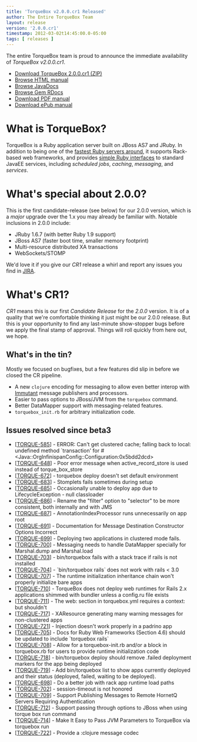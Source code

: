 ```yaml
---
title: 'TorqueBox v2.0.0.cr1 Released'
author: The Entire TorqueBox Team
layout: release
version: '2.0.0.cr1'
timestamp: 2012-03-02t14:45:00.0-05:00
tags: [ releases ]
---
```


The entire TorqueBox team is proud to announce the immediate
availability of *TorqueBox v2.0.0.cr1*.

* [Download TorqueBox 2.0.0.cr1 (ZIP)][download]
* [Browse HTML manual][htmldocs]
* [Browse JavaDocs][javadocs]
* [Browse Gem RDocs][rdocs]
* [Download PDF manual][pdfdocs]
* [Download ePub manual][epubdocs]

# What is TorqueBox?

TorqueBox is a Ruby application server built on JBoss AS7 and JRuby.  In
addition to being one of the [fastest Ruby servers around][BENchmarks], it supports
Rack-based web frameworks, and provides [simple Ruby interfaces][features] to
standard JavaEE services, including *scheduled jobs*, *caching*, *messaging*,
and *services*.

# What's special about 2.0.0?

This is the first candidate-release (see below) for our 2.0.0 version, which is a *major*
upgrade over the 1.x you may already be familiar with.  Notable
inclusions in 2.0.0 include:

* JRuby 1.6.7 (with better Ruby 1.9 support)
* JBoss AS7 (faster boot time, smaller memory footprint)
* Multi-resource distributed XA transactions
* WebSockets/STOMP

We'd love it if you give our *CR1* release a whirl and report any
issues you find in [JIRA].

# What's CR1?

*CR1* means this is our first *Candidate Release* for the *2.0.0* version.  It is
of a quality that we're comfortable thinking it just might be our 2.0.0 release.  But
this is your opportunity to find any last-minute show-stopper bugs before we apply
the final stamp of approval.  Things will roll quickly from here out, we hope.

## What's in the tin?

Mostly we focused on bugfixes, but a few features did slip in before we closed
the CR pipeline.

* A new `clojure` encoding for messaging to allow even better interop with [Immutant] message
publishers and processors.
* Easier to pass options to JBoss/JVM from the `torquebox` command.
* Better DataMapper support with messaging-related features.
* `torquebox_init.rb` for arbitrary initialization code.

## Issues resolved since beta3

<ul>
<li>[<a href='https://issues.jboss.org/browse/TORQUE-585'>TORQUE-585</a>] -         ERROR: Can&#39;t get clustered cache; falling back to local: undefined method `transaction&#39; for #&lt;Java::OrgInfinispanConfig::Configuration:0x5bdd2dcd&gt;
</li>
<li>[<a href='https://issues.jboss.org/browse/TORQUE-648'>TORQUE-648</a>] -         Poor error message when active_record_store is used instead of torque_box_store
</li>
<li>[<a href='https://issues.jboss.org/browse/TORQUE-672'>TORQUE-672</a>] -         torquebox deploy doesn&#39;t set default environment
</li>
<li>[<a href='https://issues.jboss.org/browse/TORQUE-683'>TORQUE-683</a>] -         Stomplets fails sometimes during setup
</li>
<li>[<a href='https://issues.jboss.org/browse/TORQUE-685'>TORQUE-685</a>] -         Occasionally unable to deploy app due to LifecycleException - null classloader
</li>
<li>[<a href='https://issues.jboss.org/browse/TORQUE-686'>TORQUE-686</a>] -         Rename the &quot;filter&quot; option to &quot;selector&quot; to be more consistent, both internally and with JMS
</li>
<li>[<a href='https://issues.jboss.org/browse/TORQUE-687'>TORQUE-687</a>] -         AnnotationIndexProcessor runs unnecessarily on app root
</li>
<li>[<a href='https://issues.jboss.org/browse/TORQUE-691'>TORQUE-691</a>] -         Documentation for Message Destination Constructor Options Incorrect
</li>
<li>[<a href='https://issues.jboss.org/browse/TORQUE-699'>TORQUE-699</a>] -         Deploying two applications in clustered mode fails.
</li>
<li>[<a href='https://issues.jboss.org/browse/TORQUE-700'>TORQUE-700</a>] -         Messaging needs to handle DataMapper specially for Marshal.dump and Marshal.load
</li>
<li>[<a href='https://issues.jboss.org/browse/TORQUE-703'>TORQUE-703</a>] -         bin/torquebox fails with a stack trace if rails is not installed
</li>
<li>[<a href='https://issues.jboss.org/browse/TORQUE-704'>TORQUE-704</a>] -         `bin/torquebox rails` does not work with rails &lt; 3.0
</li>
<li>[<a href='https://issues.jboss.org/browse/TORQUE-707'>TORQUE-707</a>] -         The runtime initialization inheritance chain won&#39;t properly initialize bare apps
</li>
<li>[<a href='https://issues.jboss.org/browse/TORQUE-710'>TORQUE-710</a>] -         TorqueBox does not deploy web runtimes for Rails 2.x applications shimmed with bundler unless a config.ru file exists
</li>
<li>[<a href='https://issues.jboss.org/browse/TORQUE-711'>TORQUE-711</a>] -         The web: section in torquebox.yml requires a context: but shouldn&#39;t
</li>
<li>[<a href='https://issues.jboss.org/browse/TORQUE-717'>TORQUE-717</a>] -         XAResource generating many warning messages for non-clustered apps
</li>
<li>[<a href='https://issues.jboss.org/browse/TORQUE-721'>TORQUE-721</a>] -         Injection doesn&#39;t work properly in a padrino app
</li>
<li>[<a href='https://issues.jboss.org/browse/TORQUE-705'>TORQUE-705</a>] -         Docs for Ruby Web Frameworks (Section 4.6) should be updated to include `torquebox rails`
</li>
<li>[<a href='https://issues.jboss.org/browse/TORQUE-708'>TORQUE-708</a>] -         Allow for a torquebox-init.rb and/or a block in torquebox.rb for users to provide runtime initialization code
</li>
<li>[<a href='https://issues.jboss.org/browse/TORQUE-718'>TORQUE-718</a>] -         bin/torquebox deploy should remove .failed deployment markers for the app being deployed
</li>
<li>[<a href='https://issues.jboss.org/browse/TORQUE-719'>TORQUE-719</a>] -         Add bin/torquebox list to show apps currently deployed and their status (deployed, failed, waiting to be deployed).
</li>
<li>[<a href='https://issues.jboss.org/browse/TORQUE-698'>TORQUE-698</a>] -         Do a better job with rack app runtime load paths
</li>
<li>[<a href='https://issues.jboss.org/browse/TORQUE-702'>TORQUE-702</a>] -         session-timeout is not honored
</li>
<li>[<a href='https://issues.jboss.org/browse/TORQUE-709'>TORQUE-709</a>] -         Support Publishing Messages to Remote HornetQ Servers Requiring Authentication
</li>
<li>[<a href='https://issues.jboss.org/browse/TORQUE-712'>TORQUE-712</a>] -         Support passing through options to JBoss when using torque box run command
</li>
<li>[<a href='https://issues.jboss.org/browse/TORQUE-714'>TORQUE-714</a>] -         Make It Easy to Pass JVM Parameters to TorqueBox via torquebox run
</li>
<li>[<a href='https://issues.jboss.org/browse/TORQUE-722'>TORQUE-722</a>] -         Provide a :clojure message codec
</li>
</ul>
                                            


[download]: /release/org/torquebox/torquebox-dist/2.0.0.cr1/torquebox-dist-2.0.0.cr1-bin.zip
[htmldocs]: /documentation/2.0.0.cr1/
[javadocs]: /documentation/2.0.0.cr1/javadoc/
[rdocs]:    /documentation/2.0.0.cr1/yardoc/
[pdfdocs]:  /release/org/torquebox/torquebox-docs-en_US/2.0.0.cr1/torquebox-docs-en_US-2.0.0.cr1.pdf
[epubdocs]: /release/org/torquebox/torquebox-docs-en_US/2.0.0.cr1/torquebox-docs-en_US-2.0.0.cr1.epub
[features]: /features
[JIRA]: http://issues.jboss.org/browse/TORQUE
[BENchmarks]: /news/2011/10/06/torquebox-2x-performance/
[Immutant]: http://immutant.org/
